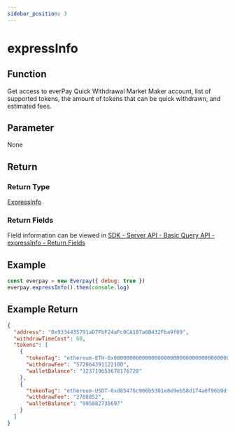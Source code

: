 ```yaml
---
sidebar_position: 3
---
```



# expressInfo

## Function
Get access to everPay Quick Withdrawal Market Maker account, list of supported tokens, the amount of tokens that can be quick withdrawn, and estimated fees.

## Parameter
None
## Return
### Return Type
[ExpressInfo](../types#expressinfo)

### Return Fields
Field information can be viewed in [SDK - Server API - Basic Query API - expressInfo - Return Fields](../../server-api/basic-api/expressinfo#return-fields)
## Example

```js
const everpay = new Everpay({ debug: true })
everpay.expressInfo().then(console.log)
```

## Example Return
```json
{
  "address": "0x9334435791aD7FbF24aFc0CA187a6B432Fba9f09",
  "withdrawTimeCost": 60,
  "tokens": [
    {
      "tokenTag": "ethereum-ETH-0x0000000000000000000000000000000000000000",
      "withdrawFee": "572864391122100",
      "walletBalance": "323719653678176720"
    },
    {
      "tokenTag": "ethereum-USDT-0xd85476c906b5301e8e9eb58d174a6f96b9dfc5ee",
      "withdrawFee": "2708852",
      "walletBalance": "995882735697"
    }
  ]
}
```
